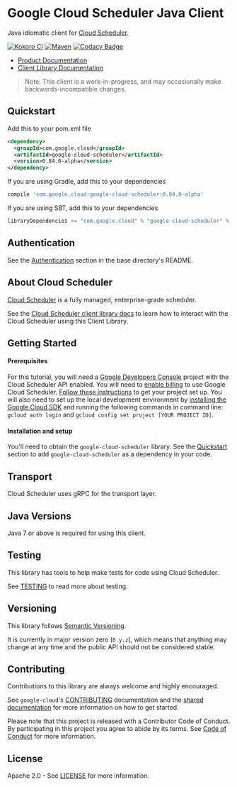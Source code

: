 Google Cloud Scheduler Java Client
==================================

Java idiomatic client for [Cloud Scheduler][cloud-scheduler].

[![Kokoro CI](http://storage.googleapis.com/cloud-devrel-public/java/badges/google-cloud-java/master.svg)](http://storage.googleapis.com/cloud-devrel-public/java/badges/google-cloud-java/master.html)
[![Maven](https://img.shields.io/maven-central/v/com.google.cloud/google-cloud-scheduler.svg)]( https://img.shields.io/maven-central/v/com.google.cloud/google-cloud-scheduler.svg)
[![Codacy Badge](https://api.codacy.com/project/badge/grade/9da006ad7c3a4fe1abd142e77c003917)](https://www.codacy.com/app/mziccard/google-cloud-java)

- [Product Documentation][scheduler-product-docs]
- [Client Library Documentation][scheduler-client-lib-docs]

> Note: This client is a work-in-progress, and may occasionally
> make backwards-incompatible changes.

Quickstart
----------

[//]: # ({x-version-update-start:google-cloud-scheduler:released})
Add this to your pom.xml file
```xml
<dependency>
  <groupId>com.google.cloud</groupId>
  <artifactId>google-cloud-scheduler</artifactId>
  <version>0.84.0-alpha</version>
</dependency>
```
If you are using Gradle, add this to your dependencies
```Groovy
compile 'com.google.cloud:google-cloud-scheduler:0.84.0-alpha'
```
If you are using SBT, add this to your dependencies
```Scala
libraryDependencies += "com.google.cloud" % "google-cloud-scheduler" % "0.84.0-alpha"
```
[//]: # ({x-version-update-end})

Authentication
--------------

See the [Authentication](https://github.com/googleapis/google-cloud-java#authentication) section in the base directory's README.

About Cloud Scheduler
---------------------

[Cloud Scheduler][cloud-scheduler] is a fully managed, enterprise-grade scheduler.

See the [Cloud Scheduler client library docs][scheduler-client-lib-docs] to learn how to interact with the
Cloud Scheduler using this Client Library.

Getting Started
---------------
#### Prerequisites
For this tutorial, you will need a
[Google Developers Console](https://console.developers.google.com/) project with the Cloud Scheduler API
enabled. You will need to [enable billing](https://support.google.com/cloud/answer/6158867?hl=en) to
use Google Cloud Scheduler.
[Follow these instructions](https://cloud.google.com/resource-manager/docs/creating-managing-projects) to get your
project set up. You will also need to set up the local development environment by [installing the
Google Cloud SDK](https://cloud.google.com/sdk/) and running the following commands in command line:
`gcloud auth login` and `gcloud config set project [YOUR PROJECT ID]`.

#### Installation and setup
You'll need to obtain the `google-cloud-scheduler` library.  See the [Quickstart](#quickstart) section
to add `google-cloud-scheduler` as a dependency in your code.

Transport
---------
Cloud Scheduler uses gRPC for the transport layer.

Java Versions
-------------

Java 7 or above is required for using this client.

Testing
-------

This library has tools to help make tests for code using Cloud Scheduler.

See [TESTING] to read more about testing.

Versioning
----------

This library follows [Semantic Versioning](http://semver.org/).

It is currently in major version zero (``0.y.z``), which means that anything
may change at any time and the public API should not be considered
stable.

Contributing
------------

Contributions to this library are always welcome and highly encouraged.

See `google-cloud`'s [CONTRIBUTING] documentation and the [shared documentation](https://github.com/googleapis/google-cloud-common/blob/master/contributing/readme.md#how-to-contribute-to-gcloud) for more information on how to get started.

Please note that this project is released with a Contributor Code of Conduct. By participating in this project you agree to abide by its terms. See [Code of Conduct][code-of-conduct] for more information.

License
-------

Apache 2.0 - See [LICENSE] for more information.


[CONTRIBUTING]:https://github.com/googleapis/google-cloud-java/blob/master/CONTRIBUTING.md
[code-of-conduct]:https://github.com/googleapis/google-cloud-java/blob/master/CODE_OF_CONDUCT.md#contributor-code-of-conduct
[LICENSE]: https://github.com/googleapis/google-cloud-java/blob/master/LICENSE
[TESTING]: https://github.com/googleapis/google-cloud-java/blob/master/TESTING.md#testing-code-that-uses-scheduler

[cloud-scheduler]: https://cloud.google.com/scheduler/
[scheduler-product-docs]: https://cloud.google.com/scheduler/docs/quickstart
[scheduler-client-lib-docs]: https://googleapis.github.io/google-cloud-java/google-cloud-clients/apidocs/index.html?com/google/cloud/scheduler/v1/package-summary.html
